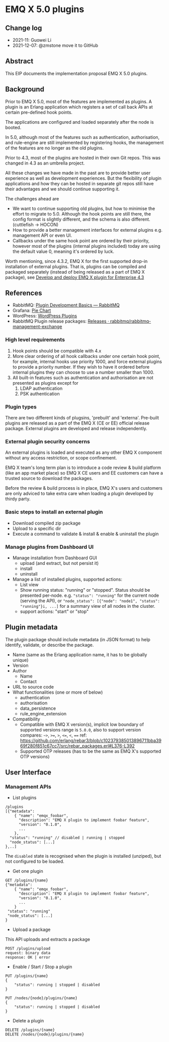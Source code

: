 # EMQ X 5.0 plugins

## Change log

* 2021-11: Guowei Li
* 2021-12-07: @zmstone move it to GitHub

## Abstract

This EIP documents the implementation proposal EMQ X 5.0 plugins.

## Background

Prior to EMQ X 5.0, most of the features are implemented as plugins. A plugin is an Erlang application which registers a set of call back APIs at certain pre-defined hook points.

The applications are configured and loaded separately after the node is booted.

In 5.0, although most of the features such as authentication, authorisation, and rule-engine are still implemented by registering hooks, the management of the features are no longer as the old plugins. 

Prior to 4.3, most of the plugins are hosted in their own Git repos. This was changed in 4.3 as an umbrella project.

All these changes we have made in the past are to provide better user experience as well as development experiences. But the flexibility of plugin applications and how they can be hosted in separate git repos still have their advantages and we should continue supporting it.

The challenges ahead are

- We want to continue supporting old plugins, but how to minimise the effort to migrate to 5.0.
Although the hook points are still there, the config format is slightly different, and the schema is also different. (cuttlefish → HOCON)
- How to provide a better management interfaces for external plugins e.g. management API or even UI.
- Callbacks under the same hook point are ordered by their priority, however most of the plugins (internal plugins included) today are using the default value 0, meaning it's ordered by luck.

Worth mentioning, since 4.3.2, EMQ X for the first supported drop-in installation of external plugins. That is, plugins can be compiled and packaged separately (instead of being released as a part of EMQ X package), see [Develop and deploy EMQ X plugin for Enterprise 4.3](https://emqx.atlassian.net/wiki/spaces/EMQX/blog/2021/05/23/168591472)

## References

- RabbitMQ: [Plugin Development Basics — RabbitMQ](https://www.rabbitmq.com/plugin-development.html)
- Grafana: [Pie Chart](https://grafana.com/grafana/plugins/grafana-piechart-panel/)
- WordPress: [WordPress Plugins](https://wordpress.org/plugins/)
- RabbitMQ Plugin release packages: [Releases · rabbitmq/rabbitmq-management-exchange](https://github.com/rabbitmq/rabbitmq-management-exchange/releases)

### High level requirements

1. Hook points should be compatible with 4.x
1. More clear ordering of all hook callbacks under one certain hook point, for example, internal hooks use priority 1000, and force external plugins to provide a priority number. If they wish to have it ordered before internal plugins they can choose to use a number smaller than 1000.
1. All built-in features such as authentication and authorisation are not presented as plugins except for
    1. LDAP authentication
    1. PSK authentication

### Plugin types

There are two different kinds of plugsins, 'prebuilt' and 'externa'.
Pre-built plugins are released as a part of the EMQ X (CE or EE) official release package.
External plugins are developed and release independently.

### External plugin security concerns

An external plugins is loaded and executed as any other EMQ X component without any
access restriction, or scope confinement.

EMQ X team's long term plan is to introduce a code review & build platform
(like an app market place) so EMQ X CE users and EE customers can have a trusted
source to download the packages.

Before the review & build process is in place,
EMQ X's users and customers are only adviced to take
extra care when loading a plugin developed by thirdy party.

### Basic steps to install an external plugin

- Download compiled zip package
- Upload to a specific dir
- Execute a command to validate & install & enable & uninstall the plugin

### Manage plugins from Dashboard UI

- Manage installation from Dashboard GUI
    - upload (and extract, but not persist it)
    - install
    - uninstall
- Manage a list of installed plugins, supported actions:
    - List view
    - Show running status: "running" or "stopped".
      Status should be presented per-node. e.g. `"status": "running"` for the current node (serving the API), or `"node_status": [{"node": "node1", "status": "running"}i, ...]` for a summary view of all nodes in the cluster.
    - support actions: "start" or "stop"

## Plugin metadata

The plugin package should include metadata (in JSON format) to help identify, validate, or describe the package.

- Name (same as the Erlang application name, it has to be globally unique)
- Version
- Author
    - Name
    - Contact
- URL to source code
- What functionalities (one or more of below)
    - authentication
    - authorisation
    - data_persistence
    - rule_engine_extension
- Compatibility
    - Compatible with EMQ X version(s), implicit low boundary of supported versions range is `5.0.0`, also to support version compares: `~>`, `>=`, `>`, `<=`, `<`, `==`
      ref: https://github.com/erlang/rebar3/blob/c102379385013896711bba3969f280f851c67cc7/src/rebar_packages.erl#L376-L392
    - Supported OTP releases (has to be the same as EMQ X's supported OTP versions)

## User Interface

### Management **APIs**

- List plugins

```
/plugins
[{"metadata":
    { "name": "emqx_foobar",
      "description": "EMQ X plugin to implement foobar feature",
      "version": "0.1.0",
      ...
    },
  "status": "running" // disabled | running | stopped
  "node_status": [...]
},..]
```

The `disabled` state is recognised when the plugin is installed (unziped), but not configured to be loaded.

- Get one plugin

```
GET /plugins/{name}
{"metadata":
    { "name": "emqx_foobar",
      "description": "EMQ X plugin to implement foobar feature",
      "version": "0.1.0",
      ...
    }
 "status": "running"
 "node_status": [...]
}
```

- Upload a package

This API uploads and extracts a package

```
POST /plugins/upload
request: binary data
response: OK | error
```

- Enable / Start / Stop a plugin

```
PUT /plugins/{name}
{
    "status": running | stopped | disabled
}

PUT /nodes/{node}/plugins/{name}
{
    "status": running | stopped | disabled
}
```

- Delete a plugin

```
DELETE /plugins/{name}
DELETE /nodes/{node}/plugins/{name}
```
